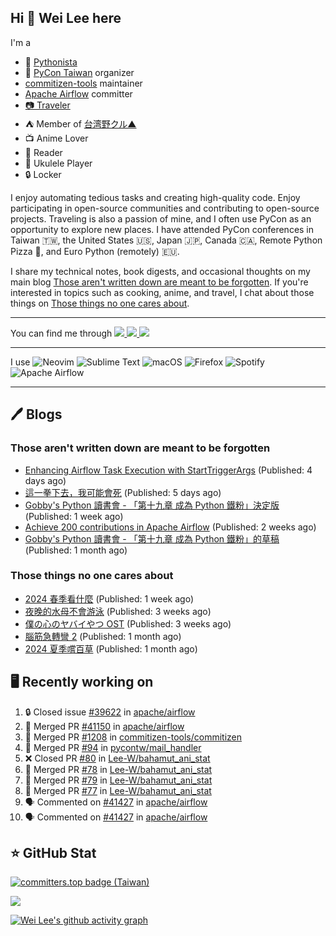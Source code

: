 ## Hi 👋 Wei Lee here

I'm a

* 🐍 [Pythonista](https://pycon-note.wei-lee.me/)
* 🐍 [PyCon Taiwan](https://tw.pycon.org/) organizer
* [commitizen-tools](https://github.com/commitizen-tools) maintainer
* [Apache Airflow](https://github.com/apache/airflow/) committer
* [📷 Traveler](https://travlog.wei-lee.me/)
* ⛺ Member of [台湾野クル▲](https://twitter.com/Taiwannokuru)
* 📺 Anime Lover
* 📖 Reader
* 🎵 Ukulele Player
* 🔒 Locker

I enjoy automating tedious tasks and creating high-quality code. Enjoy participating in open-source communities and contributing to open-source projects. Traveling is also a passion of mine, and I often use PyCon as an opportunity to explore new places. I have attended PyCon conferences in Taiwan 🇹🇼, the United States 🇺🇸, Japan 🇯🇵, Canada 🇨🇦, Remote Python Pizza 🍕, and Euro Python (remotely) 🇪🇺.

I share my technical notes, book digests, and occasional thoughts on my main blog [Those aren't written down are meant to be forgotten](https://blog.wei-lee.me/). If you're interested in topics such as cooking, anime, and travel, I chat about those things on [Those things no one cares about](https://travlog.wei-lee.me/).


---

<p align="left">
You can find me through
  <a href="https://in.linkedin.com/in/clleew" target="blank">
    <img src="https://img.shields.io/badge/LinkedIn-0077B5?style=for-the-badge&logo=linkedin&logoColor=white" />
  </a>
  <a href="https://twitter.com/clleew" target="blank">
    <img src="https://img.shields.io/badge/Twitter-1DA1F2?style=for-the-badge&logo=twitter&logoColor=white" />
  </a>
  <a href="https://github.com/Lee-W/" target="blank">
    <img src="https://img.shields.io/badge/GitHub-100000?style=for-the-badge&logo=github&logoColor=white" />
  </a>
</p>

---

I use ![Neovim](https://img.shields.io/badge/NeoVim-%2357A143.svg?&style=for-the-badge&logo=neovim&logoColor=white) ![Sublime Text](https://img.shields.io/badge/sublime_text-%23575757.svg?style=for-the-badge&logo=sublime-text&logoColor=important) ![macOS](https://img.shields.io/badge/mac%20os-000000?style=for-the-badge&logo=macos&logoColor=F0F0F0) ![Firefox](https://img.shields.io/badge/Firefox-FF7139?style=for-the-badge&logo=Firefox-Browser&logoColor=white) ![Spotify](https://img.shields.io/badge/Spotify-1ED760?style=for-the-badge&logo=spotify&logoColor=white) ![Apache Airflow](https://img.shields.io/badge/Apache%20Airflow-017CEE?style=for-the-badge&logo=Apache%20Airflow&logoColor=white)

---


## 🖊️ Blogs

### Those aren't written down are meant to be forgotten

* [Enhancing Airflow Task Execution with StartTriggerArgs](https://blog.wei-lee.me/posts/tech/2024/08/enhancing-airflow-task-execution-with-start-trigger-args) (Published: 4 days ago)
* [這一拳下去，我可能會死](https://blog.wei-lee.me/posts/gossiping/2024/08/boxing) (Published: 5 days ago)
* [Gobby&#39;s Python 讀書會 - 「第十九章 成為 Python 鐵粉」決定版](https://blog.wei-lee.me/posts/tech/2024/08/Introducing-Python-ch19-final) (Published: 1 week ago)
* [Achieve 200 contributions in Apache Airflow](https://blog.wei-lee.me/posts/tech/2024/07/achieve-200-contributions-in-apache-airflow) (Published: 2 weeks ago)
* [Gobby&#39;s Python 讀書會 - 「第十九章 成為 Python 鐵粉」的草稿](https://blog.wei-lee.me/posts/tech/2024/07/Introducing-Python-ch19-draft) (Published: 1 month ago)

### Those things no one cares about
 
 * [2024 春季看什麼](https://travlog.wei-lee.me/posts/review/2024/08/what-i-watched-in-2024-sprint) (Published: 1 week ago)
 * [夜晚的水母不會游泳](https://travlog.wei-lee.me/posts/review/2024/07/yurukura) (Published: 3 weeks ago)
 * [僕の心のヤバイやつ OST](https://travlog.wei-lee.me/posts/review/2024/07/bokuyaba-ost) (Published: 3 weeks ago)
 * [腦筋急轉彎 2](https://travlog.wei-lee.me/posts/review/2024/07/inside-out-2) (Published: 1 month ago)
 * [2024 夏季嚐百草](https://travlog.wei-lee.me/posts/review/2024/07/what-i-will-watch-in-2024-summer) (Published: 1 month ago)

## 🖥️ Recently working on

1. 🔒 Closed issue [#39622](https://github.com/apache/airflow/issues/39622) in [apache/airflow](https://github.com/apache/airflow)
2. 🎉 Merged PR [#41150](https://github.com/apache/airflow/pull/41150) in [apache/airflow](https://github.com/apache/airflow)
3. 🎉 Merged PR [#1208](https://github.com/commitizen-tools/commitizen/pull/1208) in [commitizen-tools/commitizen](https://github.com/commitizen-tools/commitizen)
4. 🎉 Merged PR [#94](https://github.com/pycontw/mail_handler/pull/94) in [pycontw/mail_handler](https://github.com/pycontw/mail_handler)
5. ❌ Closed PR [#80](https://github.com/Lee-W/bahamut_ani_stat/pull/80) in [Lee-W/bahamut_ani_stat](https://github.com/Lee-W/bahamut_ani_stat)
6. 🎉 Merged PR [#78](https://github.com/Lee-W/bahamut_ani_stat/pull/78) in [Lee-W/bahamut_ani_stat](https://github.com/Lee-W/bahamut_ani_stat)
7. 🎉 Merged PR [#79](https://github.com/Lee-W/bahamut_ani_stat/pull/79) in [Lee-W/bahamut_ani_stat](https://github.com/Lee-W/bahamut_ani_stat)
8. 🎉 Merged PR [#77](https://github.com/Lee-W/bahamut_ani_stat/pull/77) in [Lee-W/bahamut_ani_stat](https://github.com/Lee-W/bahamut_ani_stat)
9. 🗣 Commented on [#41427](https://github.com/apache/airflow/pull/41427#issuecomment-2287944972) in [apache/airflow](https://github.com/apache/airflow)
10. 🗣 Commented on [#41427](https://github.com/apache/airflow/pull/41427#issuecomment-2287711473) in [apache/airflow](https://github.com/apache/airflow)


## ⭐ GitHub Stat

[![committers.top badge (Taiwan)](https://user-badge.committers.top/taiwan_public/Lee-W.svg)](https://user-badge.committers.top/taiwan_public/Lee-W)

[![](https://github-readme-stats.vercel.app/api?username=Lee-W&show_icons=true&hide_title=true&cache_seconds=86400)](https://github.com/anuraghazra/github-readme-stats)

[![Wei Lee's github activity graph](https://github-readme-activity-graph.vercel.app/graph?username=Lee-W&theme=dracula)](https://github.com/ashutosh00710/github-readme-activity-graph)
